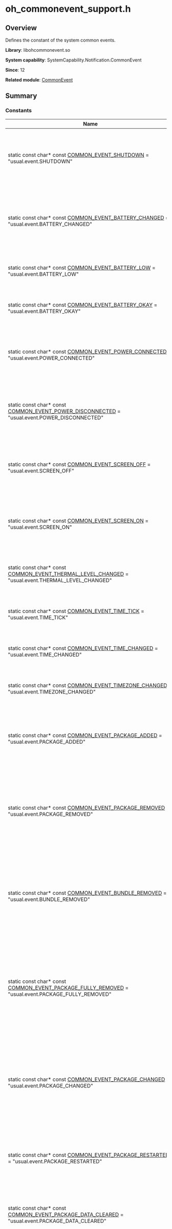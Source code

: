 # oh_commonevent_support.h


## Overview

Defines the constant of the system common events.

**Library**: libohcommonevent.so

**System capability**: SystemCapability.Notification.CommonEvent

**Since**: 12

**Related module**: [CommonEvent](capi-common-event.md)


## Summary


### Constants
| Name| Description|
| -------- | -------- |
|static const char* const [COMMON_EVENT_SHUTDOWN](common_event/commonEventManager-definitions.md#common_event_shutdown) = "usual.event.SHUTDOWN" | Indicates the common event that the device is being shut down and the final shutdown will proceed.|
|static const char* const [COMMON_EVENT_BATTERY_CHANGED](common_event/commonEventManager-definitions.md#common_event_battery_changed) = "usual.event.BATTERY_CHANGED" | Indicates the common event that the charging state, level, and other information about the battery have changed.|
|static const char* const [COMMON_EVENT_BATTERY_LOW](common_event/commonEventManager-definitions.md#common_event_battery_low) = "usual.event.BATTERY_LOW"|Indicates the common event that the battery level is low.|
|static const char* const [COMMON_EVENT_BATTERY_OKAY](common_event/commonEventManager-definitions.md#common_event_battery_okay) = "usual.event.BATTERY_OKAY"|Indicates the common event that the battery exits the low state.|
|static const char* const [COMMON_EVENT_POWER_CONNECTED](common_event/commonEventManager-definitions.md#common_event_power_connected) = "usual.event.POWER_CONNECTED"|Indicates the common event that the device is connected to an external power supply.|
|static const char* const [COMMON_EVENT_POWER_DISCONNECTED](common_event/commonEventManager-definitions.md#common_event_power_disconnected) = "usual.event.POWER_DISCONNECTED"|Indicates the common event that the device is disconnected from the external power supply.|
|static const char* const [COMMON_EVENT_SCREEN_OFF](common_event/commonEventManager-definitions.md#common_event_screen_off) = "usual.event.SCREEN_OFF"| Indicates the common event that the device screen is off and the device is sleeping.|
|static const char* const [COMMON_EVENT_SCREEN_ON](common_event/commonEventManager-definitions.md#common_event_screen_on) = "usual.event.SCREEN_ON"|Indicates the common event that the device screen is on and the device is in interactive state.|
|static const char* const [COMMON_EVENT_THERMAL_LEVEL_CHANGED](common_event/commonEventManager-definitions.md#common_event_thermal_level_changed) = "usual.event.THERMAL_LEVEL_CHANGED"|Indicates the common event that the device's thermal level has changed.|
|static const char* const [COMMON_EVENT_TIME_TICK](common_event/commonEventManager-definitions.md#common_event_time_tick) = "usual.event.TIME_TICK"|Indicates the common event that the system time has changed.|
|static const char* const [COMMON_EVENT_TIME_CHANGED](common_event/commonEventManager-definitions.md#common_event_time_changed) = "usual.event.TIME_CHANGED"|Indicates the common event that the system time is reset.|
|static const char* const [COMMON_EVENT_TIMEZONE_CHANGED](common_event/commonEventManager-definitions.md#common_event_timezone_changed) = "usual.event.TIMEZONE_CHANGED"|Indicates the common event that the system time zone has changed.|
|static const char* const [COMMON_EVENT_PACKAGE_ADDED](common_event/commonEventManager-definitions.md#common_event_package_added) = "usual.event.PACKAGE_ADDED"| Indicates the common event that a new application package has been installed on the device.|
|static const char* const [COMMON_EVENT_PACKAGE_REMOVED](common_event/commonEventManager-definitions.md#common_event_package_removed) = "usual.event.PACKAGE_REMOVED"| Indicates the common event that an installed application has been uninstalled from the device with the application data retained.|
|static const char* const [COMMON_EVENT_BUNDLE_REMOVED](common_event/commonEventManager-definitions.md#common_event_bundle_removed) = "usual.event.BUNDLE_REMOVED"| Indicates the common event that an installed bundle has been uninstalled from the device with the application data retained.|
|static const char* const [COMMON_EVENT_PACKAGE_FULLY_REMOVED](common_event/commonEventManager-definitions.md#common_event_package_fully_removed) = "usual.event.PACKAGE_FULLY_REMOVED"|Indicates the common event that an installed application, including both the application data and code, has been completely uninstalled from the device.|
|static const char* const [COMMON_EVENT_PACKAGE_CHANGED](common_event/commonEventManager-definitions.md#common_event_package_changed) = "usual.event.PACKAGE_CHANGED"| Indicates the common event that an application package has been changed (for example, a component in the package has been enabled or disabled).|
|static const char* const [COMMON_EVENT_PACKAGE_RESTARTED](common_event/commonEventManager-definitions.md#common_event_package_restarted) = "usual.event.PACKAGE_RESTARTED"| Indicates the common event that the user has restarted the application package and killed all its processes.|
|static const char* const [COMMON_EVENT_PACKAGE_DATA_CLEARED](common_event/commonEventManager-definitions.md#common_event_package_data_cleared) = "usual.event.PACKAGE_DATA_CLEARED"| Indicates the common event that the user cleared the application package data.|
|static const char* const [COMMON_EVENT_PACKAGE_CACHE_CLEARED](common_event/commonEventManager-definitions.md#common_event_package_cache_cleared) = "usual.event.PACKAGE_CACHE_CLEARED"|Indicates the common event that the user has cleared the application package data cache.|
|static const char* const [COMMON_EVENT_PACKAGES_SUSPENDED](common_event/commonEventManager-definitions.md#common_event_packages_suspended) = "usual.event.PACKAGES_SUSPENDED"|Indicates the common event that application packages have been suspended.|
|static const char* const [COMMON_EVENT_MY_PACKAGE_SUSPENDED](common_event/commonEventManager-definitions.md#common_event_my_package_suspended) = "usual.event.MY_PACKAGE_SUSPENDED"| Indicates the common event that can be sent to a suspended application package.|
|static const char* const [COMMON_EVENT_MY_PACKAGE_UNSUSPENDED](common_event/commonEventManager-definitions.md#common_event_my_package_unsuspended) = "usual.event.MY_PACKAGE_UNSUSPENDED"| Indicates the common event that application packages have not been suspended.|
|static const char* const [COMMON_EVENT_LOCALE_CHANGED](common_event/commonEventManager-definitions.md#common_event_locale_changed) = "usual.event.LOCALE_CHANGED"| Indicates the common event that the device locale has changed.|
|static const char* const [COMMON_EVENT_MANAGE_PACKAGE_STORAGE](common_event/commonEventManager-definitions.md#common_event_manage_package_storage) = "usual.event.MANAGE_PACKAGE_STORAGE"| Indicates the common event that the device storage is insufficient.|
|static const char* const [COMMON_EVENT_USER_UNLOCKED](common_event/commonEventManager-definitions.md#common_event_user_unlocked) = "usual.event.USER_UNLOCKED"| Indicates the common event that the credential-encrypted storage has become unlocked for the current user when the device is unlocked after being restarted.|
|static const char* const [COMMON_EVENT_DISTRIBUTED_ACCOUNT_LOGOUT](common_event/commonEventManager-definitions.md#common_event_distributed_account_logout) = "common.event.DISTRIBUTED_ACCOUNT_LOGOUT"|Indicates the common event that a distributed account is successfully logged out.|
|static const char* const [COMMON_EVENT_DISTRIBUTED_ACCOUNT_TOKEN_INVALID](common_event/commonEventManager-definitions.md#common_event_distributed_account_token_invalid) = "common.event.DISTRIBUTED_ACCOUNT_TOKEN_INVALID"|Indicates the common event that the token of a distributed account is invalid.|
|static const char* const [COMMON_EVENT_DISTRIBUTED_ACCOUNT_LOGOFF](common_event/commonEventManager-definitions.md#common_event_distributed_account_logoff) = "common.event.DISTRIBUTED_ACCOUNT_LOGOFF"| Indicates the common event that a distributed account is deregistered.|
|static const char* const [COMMON_EVENT_WIFI_POWER_STATE](common_event/commonEventManager-definitions.md#common_event_wifi_power_state) = "usual.event.wifi.POWER_STATE"| Indicates the common event that the Wi-Fi state has changed, for example, enabled or disabled.|
|static const char* const [COMMON_EVENT_WIFI_SCAN_FINISHED](common_event/commonEventManager-definitions.md#common_event_wifi_scan_finished) = "usual.event.wifi.SCAN_FINISHED"|Indicates the common event that the Wi-Fi access point has been scanned and proven to be available.|
|static const char* const [COMMON_EVENT_WIFI_RSSI_VALUE](common_event/commonEventManager-definitions.md#common_event_wifi_rssi_value) = "usual.event.wifi.RSSI_VALUE"|Indicates the common event that the Wi-Fi signal strength (RSSI) has changed.|
|static const char* const [COMMON_EVENT_WIFI_CONN_STATE](common_event/commonEventManager-definitions.md#common_event_wifi_conn_state) = "usual.event.wifi.CONN_STATE"| Indicates the common event that the Wi-Fi connection state has changed.|
|static const char* const [COMMON_EVENT_WIFI_HOTSPOT_STATE](common_event/commonEventManager-definitions.md#common_event_wifi_hotspot_state) = "usual.event.wifi.HOTSPOT_STATE"| Indicates the common event that the Wi-Fi hotspot state has changed, for example, enabled or disabled.|
|static const char* const [COMMON_EVENT_WIFI_AP_STA_JOIN](common_event/commonEventManager-definitions.md#common_event_wifi_ap_sta_join) = "usual.event.wifi.WIFI_HS_STA_JOIN"| Indicates the common event that a client has joined the Wi-Fi hotspot of the current device.|
|static const char* const [COMMON_EVENT_WIFI_AP_STA_LEAVE](common_event/commonEventManager-definitions.md#common_event_wifi_ap_sta_leave) = "usual.event.wifi.WIFI_HS_STA_LEAVE"|Indicates the common event that a client has disconnected from the Wi-Fi hotspot of the current device.|
|static const char* const [COMMON_EVENT_WIFI_MPLINK_STATE_CHANGE](common_event/commonEventManager-definitions.md#common_event_wifi_mplink_state_change) = "usual.event.wifi.mplink.STATE_CHANGE"|Indicates the common event that the state of MPLINK (an enhanced Wi-Fi feature) has changed.|
|static const char* const [COMMON_EVENT_WIFI_P2P_CONN_STATE](common_event/commonEventManager-definitions.md#common_event_wifi_p2p_conn_state) = "usual.event.wifi.p2p.CONN_STATE_CHANGE"|Indicates the common event that the Wi-Fi P2P connection state has changed.|
|static const char* const [COMMON_EVENT_WIFI_P2P_STATE_CHANGED](common_event/commonEventManager-definitions.md#common_event_wifi_p2p_state_changed) = "usual.event.wifi.p2p.STATE_CHANGE"|Indicates the common event that the Wi-Fi P2P state has changed, for example, enabled or disabled.|
|static const char* const [COMMON_EVENT_WIFI_P2P_PEERS_STATE_CHANGED](common_event/commonEventManager-definitions.md#common_event_wifi_p2p_peers_state_changed) = "usual.event.wifi.p2p.DEVICES_CHANGE"|Indicates the common event that the state of the Wi-Fi P2P peer device has changed.|
|static const char* const [COMMON_EVENT_WIFI_P2P_PEERS_DISCOVERY_STATE_CHANGED](common_event/commonEventManager-definitions.md#common_event_wifi_p2p_peers_discovery_state_changed) = "usual.event.wifi.p2p.PEER_DISCOVERY_STATE_CHANGE"|Indicates the common event that the Wi-Fi P2P discovery state has changed.|
|static const char* const [COMMON_EVENT_WIFI_P2P_CURRENT_DEVICE_STATE_CHANGED](common_event/commonEventManager-definitions.md#common_event_wifi_p2p_current_device_state_changed) = "usual.event.wifi.p2p.CURRENT_DEVICE_CHANGE"|Indicates the common event that the state of the Wi-Fi P2P local device has changed.|
|static const char* const [COMMON_EVENT_WIFI_P2P_GROUP_STATE_CHANGED](common_event/commonEventManager-definitions.md#common_event_wifi_p2p_group_state_changed) = "usual.event.wifi.p2p.GROUP_STATE_CHANGED"|Indicates the common event that the Wi-Fi P2P group information has changed.|
|static const char* const [COMMON_EVENT_NFC_ACTION_ADAPTER_STATE_CHANGED](common_event/commonEventManager-definitions.md#common_event_nfc_action_adapter_state_changed) = "usual.event.nfc.action.ADAPTER_STATE_CHANGED"| Indicates the common event that the state of the device NFC adapter has changed.|
|static const char* const [COMMON_EVENT_NFC_ACTION_RF_FIELD_ON_DETECTED](common_event/commonEventManager-definitions.md#common_event_nfc_action_rf_field_on_detected) = "usual.event.nfc.action.RF_FIELD_ON_DETECTED"|Indicates the common event that the NFC RF field is on.|
|static const char* const [COMMON_EVENT_NFC_ACTION_RF_FIELD_OFF_DETECTED](common_event/commonEventManager-definitions.md#common_event_nfc_action_rf_field_off_detected) = "usual.event.nfc.action.RF_FIELD_OFF_DETECTED"|Indicates the common event that the NFC RF field is off.|
|static const char* const [COMMON_EVENT_DISCHARGING](common_event/commonEventManager-definitions.md#common_event_discharging) = "usual.event.DISCHARGING"| Indicates the common event that the system stops charging the battery.|
|static const char* const [COMMON_EVENT_CHARGING](common_event/commonEventManager-definitions.md#common_event_charging) = "usual.event.CHARGING"|Indicates the common event that the system starts charging the battery.|
|static const char* const [COMMON_EVENT_DEVICE_IDLE_MODE_CHANGED](common_event/commonEventManager-definitions.md#common_event_device_idle_mode_changed) = "usual.event.DEVICE_IDLE_MODE_CHANGED"| Indicates the common event that the system standby mode has changed.|
|static const char* const [COMMON_EVENT_CHARGE_IDLE_MODE_CHANGED](common_event/commonEventManager-definitions.md#common_event_charge_idle_mode_changed10) = "usual.event.CHARGE_IDLE_MODE_CHANGED"|Indicates the common event that the device enters the charging idle mode.|
|static const char* const [COMMON_EVENT_POWER_SAVE_MODE_CHANGED](common_event/commonEventManager-definitions.md#common_event_power_save_mode_changed) = "usual.event.POWER_SAVE_MODE_CHANGED"|Indicates the common event that the system power saving mode is changed.|
|static const char* const [COMMON_EVENT_USB_STATE](common_event/commonEventManager-definitions.md#common_event_usb_state) = "usual.event.hardware.usb.action.USB_STATE"|Indicates the common event that the USB device state has changed.|
|static const char* const [COMMON_EVENT_USB_PORT_CHANGED](common_event/commonEventManager-definitions.md#common_event_usb_port_changed) = "usual.event.hardware.usb.action.USB_PORT_CHANGED"|Indicates the common event that the USB port state of the user device has changed.|
|static const char* const [COMMON_EVENT_USB_DEVICE_ATTACHED](common_event/commonEventManager-definitions.md#common_event_usb_device_attached) = "usual.event.hardware.usb.action.USB_DEVICE_ATTACHED"|Indicates the common event that a USB device has been attached when the user device functions as a USB host.|
|static const char* const [COMMON_EVENT_USB_DEVICE_DETACHED](common_event/commonEventManager-definitions.md#common_event_usb_device_detached) = "usual.event.hardware.usb.action.USB_DEVICE_DETACHED"|Indicates the common event that a USB device has been detached when the user device functions as a USB host.|
|static const char* const [COMMON_EVENT_AIRPLANE_MODE_CHANGED](common_event/commonEventManager-definitions.md#common_event_airplane_mode_changed10) = "usual.event.AIRPLANE_MODE"| Indicates the common event that the airplane mode of the device has changed.|
|static const char* const [COMMON_EVENT_SPLIT_SCREEN](common_event/commonEventManager-definitions.md#common_event_split_screen) = "common.event.SPLIT_SCREEN"| Indicates the common event of screen splitting.|
|static const char* const [COMMON_EVENT_QUICK_FIX_APPLY_RESULT](common_event/commonEventManager-definitions.md#common_event_quick_fix_apply_result) = "usual.event.QUICK_FIX_APPLY_RESULT"| Indicates the common event that a quick fix is applied to an application.|
|static const char* const [COMMON_EVENT_QUICK_FIX_REVOKE_RESULT](common_event/commonEventManager-definitions.md#common_event_quick_fix_revoke_result10) = "usual.event.QUICK_FIX_REVOKE_RESULT"| Indicates the common event that a quick fix is canceled.|
|static const char* const [COMMON_EVENT_USER_INFO_UPDATED](common_event/commonEventManager-definitions.md#common_event_user_info_updated) = "usual.event.USER_INFO_UPDATED"| Indicates the common event that the user information has been updated.|
|static const char* const [COMMON_EVENT_SIM_STATE_CHANGED](common_event/commonEventManager-definitions.md#common_event_sim_state_changed10) = "usual.event.SIM_STATE_CHANGED"|Indicates the common event that the SIM card state has been updated.|
|static const char* const [COMMON_EVENT_CALL_STATE_CHANGED](common_event/commonEventManager-definitions.md#common_event_call_state_changed10) = "usual.event.CALL_STATE_CHANGED"| Indicates the common event that the call state has been updated.|
|static const char* const [COMMON_EVENT_NETWORK_STATE_CHANGED](common_event/commonEventManager-definitions.md#common_event_network_state_changed10) = "usual.event.NETWORK_STATE_CHANGED"| Indicates the common event that the network state has been updated.|
|static const char* const [COMMON_EVENT_SIGNAL_INFO_CHANGED](common_event/commonEventManager-definitions.md#common_event_signal_info_changed10) = "usual.event.SIGNAL_INFO_CHANGED"|Indicates the common event that the signal information has been updated.|
|static const char* const [COMMON_EVENT_SCREEN_UNLOCKED](common_event/commonEventManager-definitions.md#common_event_screen_unlocked) = "usual.event.SCREEN_UNLOCKED"|Indicates the common event that the screen has been unlocked.|
|static const char* const [COMMON_EVENT_SCREEN_LOCKED](common_event/commonEventManager-definitions.md#common_event_screen_locked) = "usual.event.SCREEN_LOCKED"| Indicates the common event that the screen has been locked.|
|static const char* const [COMMON_EVENT_HTTP_PROXY_CHANGE](common_event/commonEventManager-definitions.md#common_event_http_proxy_change10) = "usual.event.HTTP_PROXY_CHANGE"| Indicates the common event that the HTTP proxy configuration has changed.|
|static const char* const [COMMON_EVENT_CONNECTIVITY_CHANGE](common_event/commonEventManager-definitions.md#common_event_connectivity_change10) = "usual.event.CONNECTIVITY_CHANGE"| Indicates the common event that the network connection state has changed.|
|static const char* const [COMMON_EVENT_MINORSMODE_ON](common_event/commonEventManager-definitions.md#common_event_minorsmode_on12) = "usual.event.MINORSMODE_ON"|Indicates the common event that the minor mode is enabled.|
|static const char* const [COMMON_EVENT_MINORSMODE_OFF](common_event/commonEventManager-definitions.md#common_event_minorsmode_off12) = "usual.event.MINORSMODE_OFF"| Indicates the common event that the minor mode is disabled.|
